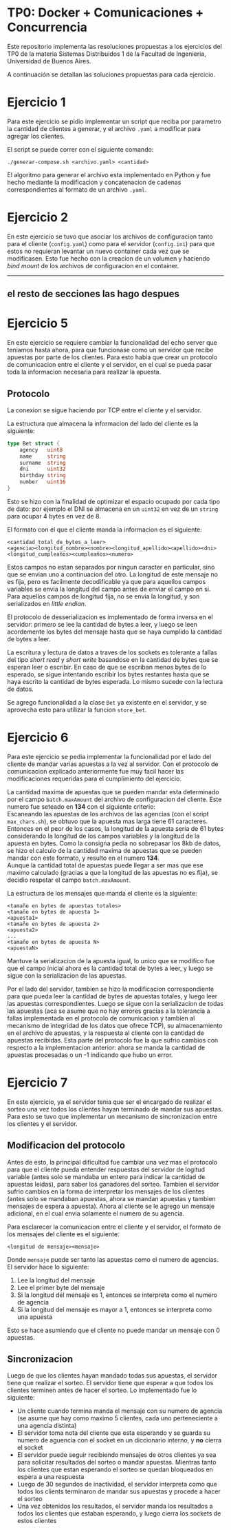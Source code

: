 # TP0: Docker + Comunicaciones + Concurrencia

Este repositorio implementa las resoluciones propuestas a los ejercicios del TP0 de la materia Sistemas Distribuidos 1 de la Facultad de Ingenieria, Universidad de Buenos Aires.  
  
A continuación se detallan las soluciones propuestas para cada ejercicio.

# Ejercicio 1
Para este ejercicio se pidio implementar un script que reciba por parametro la cantidad de clientes a generar, y el archivo `.yaml` a modificar para agregar los clientes.  
  
El script se puede correr con el siguiente comando:
```
./generar-compose.sh <archivo.yaml> <cantidad>
```
   
El algoritmo para generar el archivo esta implementado en Python y fue hecho mediante la modificacion y concatenacion de cadenas correspondientes al formato de un archivo `.yaml`.

# Ejercicio 2
En este ejercicio se tuvo que asociar los archivos de configuracion tanto para el cliente (`config.yaml`) como para el servidor (`config.ini`) para que estos no requieran levantar un nuevo container cada vez que se modificasen. Esto fue hecho con la creacion de un volumen y haciendo *bind mount* de los archivos de configuracion en el container.  
  
---
el resto de secciones las hago despues 
---

# Ejercicio 5
En este ejercicio se requiere cambiar la funcionalidad del echo server que teniamos hasta ahora, para que funcionase como un servidor que recibe apuestas por parte de los clientes. Para esto habia que crear un protocolo de comunicacion entre el cliente y el servidor, en el cual se pueda pasar toda la informacion necesaria para realizar la apuesta.

## Protocolo  
La conexion se sigue haciendo por TCP entre el cliente y el servidor.  
  
La estructura que almacena la informacion del lado del cliente es la siguiente:
```go
type Bet struct {
    agency   uint8
    name     string
    surname  string
    dni      uint32
    birthday string
    number   uint16
}
```
Esto se hizo con la finalidad de optimizar el espacio ocupado por cada tipo de dato: por ejemplo el DNI se almacena en un `uint32` en vez de un `string` para ocupar 4 bytes en vez de 8.  
  
El formato con el que el cliente manda la informacion es el siguiente:
```
<cantidad_total_de_bytes_a_leer>
<agencia><longitud_nombre><nombre><longitud_apellido><apellido><dni><longitud_cumpleaños><cumpleaños><numero>
```
  
Estos campos no estan separados por ningun caracter en particular, sino que se envian uno a continuacion del otro. La longitud de este mensaje no es fija, pero es facilmente decodificable ya que para aquellos campos variables se envia la longitud del campo antes de enviar el campo en si. Para aquellos campos de longitud fija, no se envia la longitud, y son serializados en *little endian*.
  
El protocolo de desserializacion es implementado de forma inversa en el servidor: primero se lee la cantidad de bytes a leer, y luego se leen acordemente los bytes del mensaje hasta que se haya cumplido la cantidad de bytes a leer.  
  
La escritura y lectura de datos a traves de los sockets es tolerante a fallas del tipo *short read* y *short write* basandose en la cantidad de bytes que se esperan leer o escribir. En caso de que se escriban menos bytes de lo esperado, se sigue intentando escribir los bytes restantes hasta que se haya escrito la cantidad de bytes esperada. Lo mismo sucede con la lectura de datos.  
  
Se agrego funcionalidad a la clase `Bet` ya existente en el servidor, y se aprovecha esto para utilizar la funcion `store_bet`.

# Ejercicio 6
Para este ejercicio se pedia implementar la funcionalidad por el lado del cliente de mandar varias apuestas a la vez al servidor. Con el protocolo de comunicacion explicado anteriormente fue muy facil hacer las modificaciones requeridas para el cumplimiento del ejercicio.  
  
La cantidad maxima de apuestas que se pueden mandar esta determinado por el campo `batch.maxAmount` del archivo de configuracion del cliente. Este numero fue seteado en **134** con el siguiente criterio:  
Escaneando las apuestas de los archivos de las agencias (con el script `max_chars.sh`), se obtuvo que la apuesta mas larga tiene 61 caracteres. Entonces en el peor de los casos, la longitud de la apuesta seria de 61 bytes considerando la longitud de los campos variables y la longitud de la apuesta en bytes. Como la consigna pedia no sobrepasar los 8kb de datos, se hizo el calculo de la cantidad maxima de apuestas que se pueden mandar con este formato, y resulto en el numero **134**.  
Aunque la cantidad total de apuestas puede llegar a ser mas que ese maximo calculado (gracias a que la longitud de las apuestas no es fija), se decidio respetar el campo `batch.maxAmount`.  
  
La estructura de los mensajes que manda el cliente es la siguiente:
```
<tamaño en bytes de apuestas totales>
<tamaño en bytes de apuesta 1>
<apuesta1>
<tamaño en bytes de apuesta 2>
<apuesta2>
...
<tamaño en bytes de apuesta N>
<apuestaN>
```
Mantuve la serializacion de la apuesta igual, lo unico que se modifico fue que el campo inicial ahora es la cantidad total de bytes a leer, y luego se sigue con la serializacion de las apuestas.  
  
Por el lado del servidor, tambien se hizo la modificacion correspondiente para que pueda leer la cantidad de bytes de apuestas totales, y luego leer las apuestas correspondientes. Luego se sigue con la serializacion de todas las apuestas (aca se asume que no hay errores gracias a la tolerancia a fallas implementada en el protocolo de comunicacion y tambien al mecanismo de integridad de los datos que ofrece TCP), su almacenamiento en el archivo de apuestas, y la respuesta al cliente con la cantidad de apuestas recibidas. Esta parte del protocolo fue la que sufrio cambios con respecto a la implementacion anterior: ahora se manda la cantidad de apuestas procesadas o un -1 indicando que hubo un error.  

# Ejercicio 7
En este ejercicio, ya el servidor tenia que ser el encargado de realizar el sorteo una vez todos los clientes hayan terminado de mandar sus apuestas. Para esto se tuvo que implementar un mecanismo de sincronizacion entre los clientes y el servidor.  

## Modificacion del protocolo
Antes de esto, la principal dificultad fue cambiar una vez mas el protocolo para que el cliente pueda entender respuestas del servidor de logitud variable (antes solo se mandaba un entero para indicar la cantidad de apuestas leidas), para saber los ganadores del sorteo. Tambien el servidor sufrio cambios en la forma de interpretar los mensajes de los clientes (antes solo se mandaban apuestas, ahora se mandan apuestas y tambien mensajes de espera a apuesta). Ahora al cliente se le agrego un mensaje adicional, en el cual envia solamente el numero de su agencia.  
  
Para esclarecer la comunicacion entre el cliente y el servidor, el formato de los mensajes del cliente es el siguiente:
```
<longitud de mensaje><mensaje>
```
Donde `mensaje` puede ser tanto las apuestas como el numero de agencias. El servidor hace lo siguiente:
1. Lee la longitud del mensaje
2. Lee el primer byte del mensaje
3. Si la longitud del mensaje es 1, entonces se interpreta como el numero de agencia
4. Si la longitud del mensaje es mayor a 1, entonces se interpreta como una apuesta
  
Esto se hace asumiendo que el cliente no puede mandar un mensaje con 0 apuestas.  
## Sincronizacion
Luego de que los clientes hayan mandado todas sus apuestas, el servidor tiene que realizar el sorteo. El servidor tiene que esperar a que todos los clientes terminen antes de hacer el sorteo. Lo implementado fue lo siguiente:
* Un cliente cuando termina manda el mensaje con su numero de agencia (se asume que hay como maximo 5 clientes, cada uno perteneciente a una agencia distinta)
* El servidor toma nota del cliente que esta esperando y se guarda su numero de aguencia con el socket en un diccionario interno, y **no** cierra el socket
* El servidor puede seguir recibiendo mensajes de otros clientes ya sea para solicitar resultados del sorteo o mandar apuestas. Mientras tanto los clientes que estan esperando el sorteo se quedan bloqueados en espera a una respuesta
* Luego de 30 segundos de inactividad, el servidor interpreta como que todos los clients terminaron de mandar sus apuestas y procede a hacer el sorteo
* Una vez obtenidos los resultados, el servidor manda los resultados a todos los clientes que estaban esperando, y luego cierra los sockets de estos clientes
  
